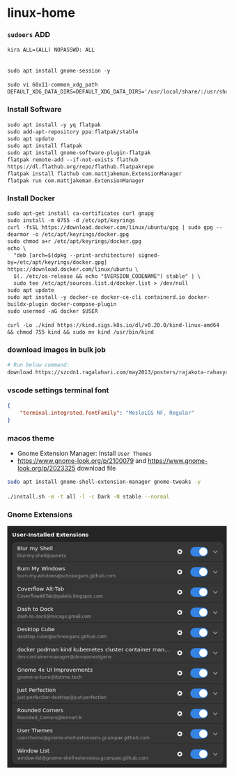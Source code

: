 # linux-home

### `sudoers` ADD
```
kira ALL=(ALL) NOPASSWD: ALL


sudo apt install gnome-session -y

sudo vi 60x11-common_xdg_path 
DEFAULT_XDG_DATA_DIRS=DEFAULT_XDG_DATA_DIRS='/usr/local/share/:/usr/share/:/opt/applications/share/:/home/kira/.local/share/flatpak/exports/share/:/var/lib/flatpak/exports/share/:/home/kira/.local/share/applications/'
```

### Install Software
```
sudo apt install -y yq flatpak 
sudo add-apt-repository ppa:flatpak/stable
sudo apt update
sudo apt install flatpak
sudo apt install gnome-software-plugin-flatpak
flatpak remote-add --if-not-exists flathub https://dl.flathub.org/repo/flathub.flatpakrepo
flatpak install flathub com.mattjakeman.ExtensionManager
flatpak run com.mattjakeman.ExtensionManager
```

### Install Docker
```
sudo apt-get install ca-certificates curl gnupg
sudo install -m 0755 -d /etc/apt/keyrings
curl -fsSL https://download.docker.com/linux/ubuntu/gpg | sudo gpg --dearmor -o /etc/apt/keyrings/docker.gpg
sudo chmod a+r /etc/apt/keyrings/docker.gpg
echo \
  "deb [arch=$(dpkg --print-architecture) signed-by=/etc/apt/keyrings/docker.gpg] https://download.docker.com/linux/ubuntu \
  $(. /etc/os-release && echo "$VERSION_CODENAME") stable" | \
  sudo tee /etc/apt/sources.list.d/docker.list > /dev/null
sudo apt update
sudo apt install -y docker-ce docker-ce-cli containerd.io docker-buildx-plugin docker-compose-plugin
sudo usermod -aG docker $USER

curl -Lo ./kind https://kind.sigs.k8s.io/dl/v0.20.0/kind-linux-amd64 && chmod 755 kind && sudo mv kind /usr/bin/kind
```

### download images in bulk job
```bash
# Run below command:
download https://szcdn1.ragalahari.com/may2013/posters/rajakota-rahasyam-heroine-poojachopra/rajakota-rahasyam-heroine-poojachopra 136 pooja-chopra
```
### vscode settings terminal font
```json
{
    "terminal.integrated.fontFamily": "MesloLGS NF, Regular"
}
```

### macos theme
- Gnome Extension Manager: Install `User Themes`
- https://www.gnome-look.org/p/2100079 and https://www.gnome-look.org/p/2023325 download file

```bash
sudo apt install gnome-shell-extension-manager gnome-tweaks -y

./install.sh -m -t all -l -c Dark -N stable --normal
```

### Gnome Extensions

![gnome-extension-manager](./gnome-extensions.png)